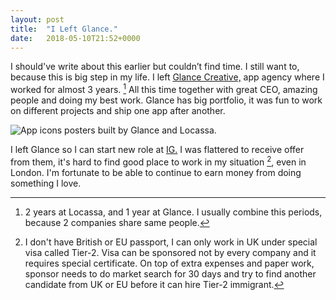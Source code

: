 ```yaml
---
layout: post
title:  "I Left Glance."
date:   2018-05-10T21:52+0000
---
```


I should've write about this earlier but couldn’t find time. I still want to, because this is big step in my life. I left [Glance Creative,][1] app agency where I worked for almost 3 years. [^2] All this time together with great CEO, amazing people and doing my best work. Glance has big portfolio, it was fun to work on different projects and ship one app after another.

![App icons posters built by Glance and Locassa.][3]

I left Glance so I can start new role at [IG.][5] I was flattered to receive offer from them, it's hard to find good place to work in my situation [^4], even in London. I'm fortunate to be able to continue to earn money from doing something I love.

[1]:http://www.thisisglance.com

[^2]:2 years at Locassa, and 1 year at Glance. I usually combine this periods, because 2 companies share same people.

[3]:{{site.url}}/images/glance.jpg

[^4]:I don't have British or EU passport, I can only work in UK under special visa called Tier-2. Visa can be sponsored not by every company and it requires special certificate. On top of extra expenses and paper work, sponsor needs to do market search for 30 days and try to find another candidate from UK or EU before it can hire Tier-2 immigrant.

[5]:https://www.ig.com



